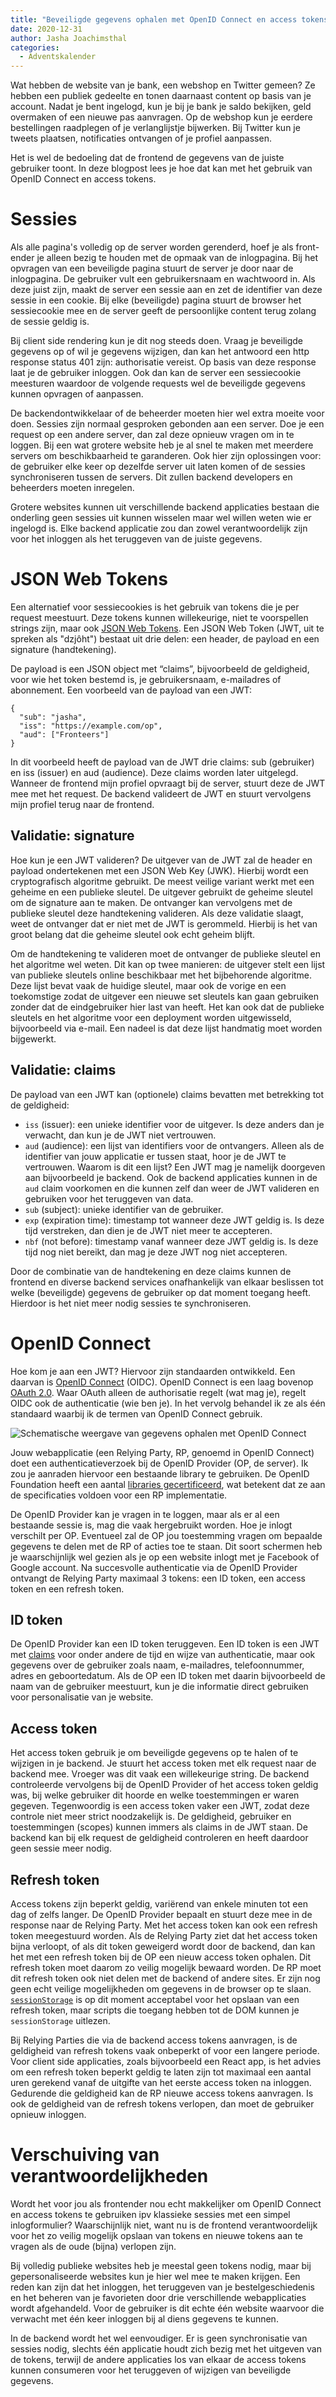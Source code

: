 ```yaml
---
title: "Beveiligde gegevens ophalen met OpenID Connect en access tokens"
date: 2020-12-31
author: Jasha Joachimsthal
categories: 
  - Adventskalender
---
```

Wat hebben de website van je bank, een webshop en Twitter gemeen? Ze hebben een publiek gedeelte en tonen daarnaast content op basis van je account. Nadat je bent ingelogd, kun je bij je bank je saldo bekijken, geld overmaken of een nieuwe pas aanvragen. Op de webshop kun je eerdere bestellingen raadplegen of je verlanglijstje bijwerken. Bij Twitter kun je tweets plaatsen, notificaties ontvangen of je profiel aanpassen.

Het is wel de bedoeling dat de frontend de gegevens van de juiste gebruiker toont. In deze blogpost lees je hoe dat kan met het gebruik van OpenID Connect en access tokens.

# Sessies

Als alle pagina's volledig op de server worden gerenderd, hoef je als front-ender je alleen bezig te houden met de opmaak van de inlogpagina. Bij het opvragen van een beveiligde pagina stuurt de server je door naar de inlogpagina. De gebruiker vult een gebruikersnaam en wachtwoord in. Als deze juist zijn, maakt de server een sessie aan en zet de identifier van deze sessie in een cookie. Bij elke (beveiligde) pagina stuurt de browser het sessiecookie mee en de server geeft de persoonlijke content terug zolang de sessie geldig is.

Bij client side rendering kun je dit nog steeds doen. Vraag je beveiligde gegevens op of wil je gegevens wijzigen, dan kan het antwoord een http response status 401 zijn: authorisatie vereist. Op basis van deze response laat je de gebruiker inloggen. Ook dan kan de server een sessiecookie meesturen waardoor de volgende requests wel de beveiligde gegevens kunnen opvragen of aanpassen.

De backendontwikkelaar of de beheerder moeten hier wel extra moeite voor doen. Sessies zijn normaal gesproken gebonden aan een server. Doe je een request op een andere server, dan zal deze opnieuw vragen om in te loggen. Bij een wat grotere website heb je al snel te maken met meerdere servers om beschikbaarheid te garanderen. Ook hier zijn oplossingen voor: de gebruiker elke keer op dezelfde server uit laten komen of de sessies synchroniseren tussen de servers. Dit zullen backend developers en beheerders moeten inregelen.

Grotere websites kunnen uit verschillende backend applicaties bestaan die onderling geen sessies uit kunnen wisselen maar wel willen weten wie er ingelogd is. Elke backend applicatie zou dan zowel verantwoordelijk zijn voor het inloggen als het teruggeven van de juiste gegevens.

# JSON Web Tokens

Een alternatief voor sessiecookies is het gebruik van tokens die je per request meestuurt. Deze tokens kunnen willekeurige, niet te voorspellen strings zijn, maar ook [JSON Web Tokens](https://en.wikipedia.org/wiki/JSON_Web_Token). Een JSON Web Token (JWT, uit te spreken als "dzjôht") bestaat uit drie delen: een header, de payload en een signature (handtekening).

De payload is een JSON object met “claims”, bijvoorbeeld de geldigheid, voor wie het token bestemd is, je gebruikersnaam, e-mailadres of abonnement. Een voorbeeld van de payload van een JWT:

```
{
  "sub": "jasha",
  "iss": "https://example.com/op",
  "aud": ["Fronteers"]
}
```

In dit voorbeeld heeft de payload van de JWT drie claims: sub (gebruiker) en iss (issuer) en aud (audience). Deze claims worden later uitgelegd. Wanneer de frontend mijn profiel opvraagt bij de server, stuurt deze de JWT mee met het request. De backend valideert de JWT en stuurt vervolgens mijn profiel terug naar de frontend.

## Validatie: signature

Hoe kun je een JWT valideren? De uitgever van de JWT zal de header en payload ondertekenen met een JSON Web Key (JWK). Hierbij wordt een cryptografisch algoritme gebruikt. De meest veilige variant werkt met een geheime en een publieke sleutel. De uitgever gebruikt de geheime sleutel om de signature aan te maken. De ontvanger kan vervolgens met de publieke sleutel deze handtekening valideren. Als deze validatie slaagt, weet de ontvanger dat er niet met de JWT is gerommeld. Hierbij is het van groot belang dat die geheime sleutel ook echt geheim blijft.

Om de handtekening te valideren moet de ontvanger de publieke sleutel en het algoritme wel weten. Dit kan op twee manieren: de uitgever stelt een lijst van publieke sleutels online beschikbaar met het bijbehorende algoritme. Deze lijst bevat vaak de huidige sleutel, maar ook de vorige en een toekomstige zodat de uitgever een nieuwe set sleutels kan gaan gebruiken zonder dat de eindgebruiker hier last van heeft. Het kan ook dat de publieke sleutels en het algoritme voor een deployment worden uitgewisseld, bijvoorbeeld via e-mail. Een nadeel is dat deze lijst handmatig moet worden bijgewerkt.

## Validatie: claims

De payload van een JWT kan (optionele) claims bevatten met betrekking tot de geldigheid:

* `iss` (issuer): een unieke identifier voor de uitgever. Is deze anders dan je verwacht, dan kun je de JWT niet vertrouwen.
* `aud` (audience): een lijst van identifiers voor de ontvangers. Alleen als de identifier van jouw applicatie er tussen staat, hoor je de JWT te vertrouwen. Waarom is dit een lijst? Een JWT mag je namelijk doorgeven aan bijvoorbeeld je backend. Ook de backend applicaties kunnen in de `aud` claim voorkomen en die kunnen zelf dan weer de JWT valideren en gebruiken voor het teruggeven van data.
* `sub` (subject): unieke identifier van de gebruiker.
* `exp` (expiration time): timestamp tot wanneer deze JWT geldig is. Is deze tijd verstreken, dan dien je de JWT niet meer te accepteren.
* `nbf` (not before): timestamp vanaf wanneer deze JWT geldig is. Is deze tijd nog niet bereikt, dan mag je deze JWT nog niet accepteren.

Door de combinatie van de handtekening en deze claims kunnen de frontend en diverse backend services onafhankelijk van elkaar beslissen tot welke (beveiligde) gegevens de gebruiker op dat moment toegang heeft. Hierdoor is het niet meer nodig sessies te synchroniseren.

# OpenID Connect

Hoe kom je aan een JWT? Hiervoor zijn standaarden ontwikkeld. Een daarvan is [OpenID Connect](https://openid.net/) (OIDC). OpenID Connect is een laag bovenop [OAuth 2.0](https://oauth.net/). Waar OAuth alleen de authorisatie regelt (wat mag je), regelt OIDC ook de authenticatie (wie ben je). In het vervolg behandel ik ze als één standaard waarbij ik de termen van OpenID Connect gebruik.

![Schematische weergave van gegevens ophalen met OpenID Connect](https://fronteers.nl/_img/adventskalender/2020/oidc-schema-4.svg)

Jouw webapplicatie (een Relying Party, RP, genoemd in OpenID Connect) doet een authenticatieverzoek bij de OpenID Provider (OP, de server). Ik zou je aanraden hiervoor een bestaande library te gebruiken. De OpenID Foundation heeft een aantal [libraries gecertificeerd](https://openid.net/certification/#RPs), wat betekent dat ze aan de specificaties voldoen voor een RP implementatie.

De OpenID Provider kan je vragen in te loggen, maar als er al een bestaande sessie is, mag die vaak hergebruikt worden. Hoe je inlogt verschilt per OP. Eventueel zal de OP jou toestemming vragen om bepaalde gegevens te delen met de RP of acties toe te staan. Dit soort schermen heb je waarschijnlijk wel gezien als je op een website inlogt met je Facebook of Google account. Na succesvolle authenticatie via de OpenID Provider ontvangt de Relying Party maximaal 3 tokens: een ID token, een access token en een refresh token.

## ID token

De OpenID Provider kan een ID token teruggeven. Een ID token is een JWT met [claims](https://openid.net/specs/openid-connect-core-1_0.html#Claims) voor onder andere de tijd en wijze van authenticatie, maar ook gegevens over de gebruiker zoals naam, e-mailadres, telefoonnummer, adres en geboortedatum. Als de OP een ID token met daarin bijvoorbeeld de naam van de gebruiker meestuurt, kun je die informatie direct gebruiken voor personalisatie van je website.

## Access token

Het access token gebruik je om beveiligde gegevens op te halen of te wijzigen in je backend. Je stuurt het access token met elk request naar de backend mee. Vroeger was dit vaak een willekeurige string. De backend controleerde vervolgens bij de OpenID Provider of het access token geldig was, bij welke gebruiker dit hoorde en welke toestemmingen er waren gegeven. Tegenwoordig is een access token vaker een JWT, zodat deze controle niet meer strict noodzakelijk is. De geldigheid, gebruiker en toestemmingen (scopes) kunnen immers als claims in de JWT staan. De backend kan bij elk request de geldigheid controleren en heeft daardoor geen sessie meer nodig.

## Refresh token

Access tokens zijn beperkt geldig, variërend van enkele minuten tot een dag of zelfs langer. De OpenID Provider bepaalt en stuurt deze mee in de response naar de Relying Party. Met het access token kan ook een refresh token meegestuurd worden. Als de Relying Party ziet dat het access token bijna verloopt, of als dit token geweigerd wordt door de backend, dan kan het met een refresh token bij de OP een nieuw access token ophalen. Dit refresh token moet daarom zo veilig mogelijk bewaard worden. De RP moet dit refresh token ook niet delen met de backend of andere sites. Er zijn nog geen echt veilige mogelijkheden om gegevens in de browser op te slaan. [`sessionStorage`](https://developer.mozilla.org/nl/docs/Web/API/Window/sessionStorage) is op dit moment acceptabel voor het opslaan van een refresh token, maar scripts die toegang hebben tot de DOM kunnen je `sessionStorage` uitlezen.

Bij Relying Parties die via de backend access tokens aanvragen, is de geldigheid van refresh tokens vaak onbeperkt of voor een langere periode. Voor client side applicaties, zoals bijvoorbeeld een React app, is het advies om een refresh token beperkt geldig te laten zijn tot maximaal een aantal uren gerekend vanaf de uitgifte van het eerste access token na inloggen. Gedurende die geldigheid kan de RP nieuwe access tokens aanvragen. Is ook de geldigheid van de refresh tokens verlopen, dan moet de gebruiker opnieuw inloggen.

# Verschuiving van verantwoordelijkheden

Wordt het voor jou als frontender nou echt makkelijker om OpenID Connect en access tokens te gebruiken ipv klassieke sessies met een simpel inlogformulier? Waarschijnlijk niet, want nu is de frontend verantwoordelijk voor het zo veilig mogelijk opslaan van tokens en nieuwe tokens aan te vragen als de oude (bijna) verlopen zijn.

Bij volledig publieke websites heb je meestal geen tokens nodig, maar bij gepersonaliseerde websites kun je hier wel mee te maken krijgen. Een reden kan zijn dat het inloggen, het teruggeven van je bestelgeschiedenis en het beheren van je favorieten door drie verschillende webapplicaties wordt afgehandeld. Voor de gebruiker is dit echte één website waarvoor die verwacht met één keer inloggen bij al diens gegevens te kunnen.

In de backend wordt het wel eenvoudiger. Er is geen synchronisatie van sessies nodig, slechts één applicatie houdt zich bezig met het uitgeven van de tokens, terwijl de andere applicaties los van elkaar de access tokens kunnen consumeren voor het teruggeven of wijzigen van beveiligde gegevens.
